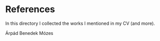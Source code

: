 # References
In this directory I collected the works I mentioned in my CV (and more).

Árpád Benedek Mózes
